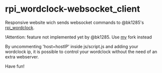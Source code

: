 # rpi_wordclock-websocket_client
Responsive website wich sends websocket commands to @bk1285's [rpi_wordclock](https://github.com/bk1285/rpi_wordclock).

!Attention: feature not implemented yet by @bk1285. Use [my](https://github.com/plotaBot/rpi_wordclock) fork instead

By uncommenting 'host=hostIP' inside js/script.js and adding your wordclock ip, it is possible to control your wordclock without the need of an extra webserver.

Have fun!
